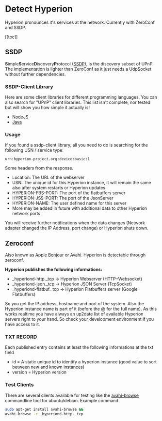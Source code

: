 # Detect Hyperion
Hyperion pronounces it's services at the network. Currently with ZeroConf and SSDP.

[[toc]]

## SSDP
**S**imple**S**ervice**D**iscovery**P**rotocol ([SSDP](https://en.wikipedia.org/wiki/Simple_Service_Discovery_Protocol)), is the discovery subset of UPnP. The implementation is lighter than ZeroConf as it just needs a UdpSocket without further dependencies.


### SSDP-Client Library
Here are some client libraries for different programming languages. You can also search for "UPnP" client libraries. This list isn't complete, nor tested but will show you how simple it actually is!
  * [NodeJS](https://github.com/diversario/node-ssdp#usage---client)
  * [Java](https://github.com/resourcepool/ssdp-client#jarpic-client)

### Usage
If you found a ssdp-client library, all you need to do is searching for the following USN / service type:

`urn:hyperion-project.org:device:basic:1`

Some headers from the response.
  * Location: The URL of the webserver
  * USN: The unique id for this Hyperion instance, it will remain the same also after system restarts or Hyperion updates
  * HYPERION-FBS-PORT: The port of the flatbuffers server
  * HYPERION-JSS-PORT: The port of the JsonServer
  * HYPERION-NAME: The user defined name for this server
  * More may be added in future with additional data to other Hyperion network ports

You will receive further notifications when the data changes (Network adapter changed the IP Address, port change) or Hyperion shuts down.

## Zeroconf
Also known as [Apple Bonjour](https://en.wikipedia.org/wiki/Bonjour_(software)) or [Avahi](https://en.wikipedia.org/wiki/Avahi_(software)). Hyperion is detectable through zeroconf.

**Hyperion publishes the following informations:**
  * _hyperiond-http._tcp -> Hyperion Webserver (HTTP+Websocket)
  * _hyperiond-json._tcp -> Hyperion JSON Server (TcpSocket)
  * _hyperiond-flatbuf._tcp -> Hyperion Flatbuffers server (Google Flatbuffers)

So you get the IP address, hostname and port of the system. Also the Hyperion instance name is part of it (before the @ for the full name). As this works realtime you have always an up2date list of available Hyperion servers right to your hand. So check your development environment if you have access to it.

### TXT RECORD
Each published entry contains at least the following informations at the txt field
  * id = A static unique id to identify a hyperion instance (good value to sort between new and known instances)
  * version = Hyperion version


### Test Clients
There are several clients available for testing like the [avahi-browse](http://manpages.ubuntu.com/manpages/bionic/man1/avahi-browse.1.html) commandline tool for ubuntu/debian. Example command 
``` bash
sudo apt-get install avahi-browse &&
avahi-browse -r _hyperiond-http._tcp
```
<ImageWrap src="/images/en/avahi-browse.jpg" alt="Searching for Hyperion Server with Avahi cli" />